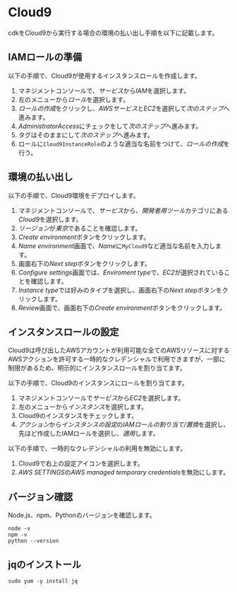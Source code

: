 # Cloud9

cdkをCloud9から実行する場合の環境の払い出し手順を以下に記載します。

## IAMロールの準備

以下の手順で、Cloud9が使用するインスタンスロールを作成します。

1. マネジメントコンソールで、*サービス*から*IAM*を選択します。
1. 左のメニューから*ロール*を選択します。
1. *ロールの作成*をクリックし、*AWSサービス*と*EC2*を選択して*次のステップ*へ進みます。
1. *AdministratorAccess*にチェックをして*次のステップ*へ進みます。
1. タグはそのままにして*次のステップ*へ進みます。
1. ロールに`Cloud9InstanceRole`のような適当な名前をつけて、*ロールの作成*を行う。

## 環境の払い出し

以下の手順で、Cloud9環境をデプロイします。

1. マネジメントコンソールで、*サービス*から、*開発者用ツール*カテゴリにある *Cloud9*を選択します。
1. *リージョン*が*東京*であることを確認します。
1. *Create environment*ボタンをクリックします。
1. *Name environment*画面で、*Name*に`MyCloud9`など適当な名前を入力します。
1. 画面右下の*Next step*ボタンをクリックします。
1. *Configure settings*画面では、*Enviroment type*で、*EC2*が選択されていることを確認します。
1. *Instance type*では好みのタイプを選択し、画面右下の*Next step*ボタンをクリックします。
1. *Review*画面で、画面右下の*Create environment*ボタンをクリックします。

## インスタンスロールの設定

Cloud9は呼び出したAWSアカウントが利用可能な全てのAWSリソースに対するAWSアクションを許可する一時的なクレデンシャルで利用できますが、一部に制限があるため、明示的にインスタンスロールを割り当てます。

以下の手順で、Cloud9のインスタンスにロールを割り当てます。

1. マネジメントコンソールで*サービス*から*EC2*を選択します。
1. 左のメニューから*インスタンス*を選択します。
1. Cloud9のインスタンスをチェックします。
1. *アクション*から*インスタンスの設定*の*IAMロールの割り当て/置換*を選択し、先ほど作成したIAMロールを選択し、*適用*します。

以下の手順で、一時的なクレデンシャルの利用を無効にします。

1. Cloud9で右上の設定アイコンを選択します。
1. *AWS SETTINGS*の*AWS managed temporary credentials*を無効にします。

## バージョン確認

Node.js、npm、Pythonのバージョンを確認します。

```
node -v
npm -v
python --version
```

## jqのインストール

```
sudo yum -y install jq
```
